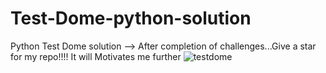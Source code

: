 # Test-Dome-python-solution


Python Test Dome solution --> After completion of challenges...Give a star for my repo!!!!
It will Motivates me further
![testdome](https://user-images.githubusercontent.com/66834895/152688452-392d564a-4130-43b7-bcb8-9e669858a78e.jpg)
